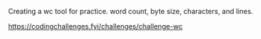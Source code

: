 Creating a wc tool for practice.
word count, byte size, characters, and  lines.

https://codingchallenges.fyi/challenges/challenge-wc

